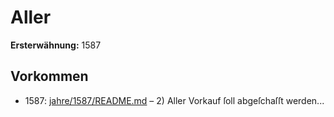 # Aller

**Ersterwähnung:** 1587

## Vorkommen
- 1587: [jahre/1587/README.md](../jahre/1587/README.md) – 2) Aller Vorkauf ſoll abgeſchaſſt werden...
